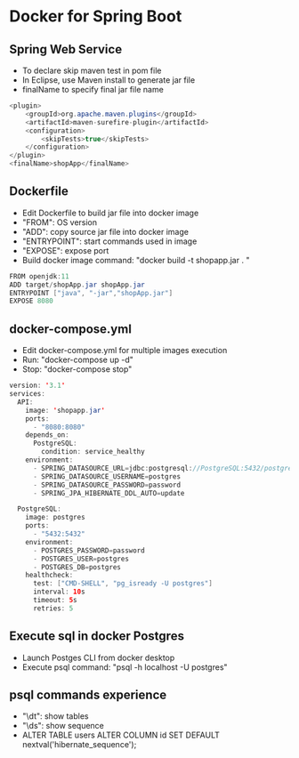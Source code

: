 # Docker for Spring Boot

## Spring Web Service
- To declare skip maven test in pom file
- In Eclipse, use Maven install to generate jar file
- finalName to specify final jar file name

```Java
<plugin>
    <groupId>org.apache.maven.plugins</groupId>
    <artifactId>maven-surefire-plugin</artifactId>
    <configuration>
        <skipTests>true</skipTests>
    </configuration>
</plugin>
<finalName>shopApp</finalName>
```

## Dockerfile
- Edit Dockerfile to build jar file into docker image
- "FROM": OS version
- "ADD": copy source jar file into docker image 
- "ENTRYPOINT": start commands used in image
- "EXPOSE": expose port
- Build docker image command: "docker build -t shopapp.jar . "

```Java
FROM openjdk:11
ADD target/shopApp.jar shopApp.jar
ENTRYPOINT ["java", "-jar","shopApp.jar"]
EXPOSE 8080
```

## docker-compose.yml
- Edit docker-compose.yml for multiple images execution
- Run: "docker-compose up -d"
- Stop: "docker-compose stop"

```Java
version: '3.1'
services:
  API:
    image: 'shopapp.jar'
    ports:
      - "8080:8080"
    depends_on:
      PostgreSQL:
        condition: service_healthy
    environment:
      - SPRING_DATASOURCE_URL=jdbc:postgresql://PostgreSQL:5432/postgres
      - SPRING_DATASOURCE_USERNAME=postgres
      - SPRING_DATASOURCE_PASSWORD=password
      - SPRING_JPA_HIBERNATE_DDL_AUTO=update

  PostgreSQL:
    image: postgres
    ports:
      - "5432:5432"
    environment:
      - POSTGRES_PASSWORD=password
      - POSTGRES_USER=postgres
      - POSTGRES_DB=postgres
    healthcheck:
      test: ["CMD-SHELL", "pg_isready -U postgres"]
      interval: 10s
      timeout: 5s
      retries: 5
```

## Execute sql in docker Postgres
- Launch Postges CLI from docker desktop
- Execute psql command: "psql -h localhost -U postgres"

## psql commands experience
- "\dt": show tables
- "\ds": show sequence
- ALTER TABLE users ALTER COLUMN id SET DEFAULT nextval('hibernate_sequence');



